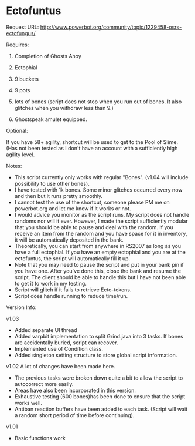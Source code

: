 Ectofuntus
==========

Request URL: http://www.powerbot.org/community/topic/1229458-osrs-ectofungus/



Requires:

1) Completion of Ghosts Ahoy

2) Ectophial

3) 9 buckets

4) 9 pots

5) lots of bones (script does not stop when you run out of bones. It also glitches when you withdraw less than 9.)

6) Ghostspeak amulet equipped.



Optional: 

If you have 58+ agility, shortcut will be used to get to the Pool of Slime. (Has not been tested as I don't have an account with a sufficiently high agility level.


Notes:

- This script currently only works with regular "Bones". (v1.04 will include possibility to use other bones).
- I have tested with 1k bones. Some minor glitches occurred every now and then but it runs pretty smoothly. 
- I cannot test the use of the shortcut, someone please PM me on powerbot.org and let me know if it works or not.
- I would advice you monitor as the script runs. My script does not handle randoms nor will it ever. However, I made the script sufficiently modular that you should be able to pause and deal with the random. If you receive an item from the random and you have space for it in inventory, it will be automatically deposited in the bank. 
- Theoretically, you can start from anywhere in RS2007 as long as you have a full ectophial. If you have an empty ectophial and you are at the ectofuntus, the script will automatically fill it up. 
- Note that you may need to pause the script and put in your bank pin if you have one. After you've done this, close the bank and resume the script. The client should be able to handle this but I have not been able to get it to work in my testing. 
- Script will glitch if it fails to retrieve Ecto-tokens.
- Script does handle running to reduce time/run.


Version Info:

v1.03
- Added separate UI thread
- Added varpbit implementation to split Grind.java into 3 tasks. If bones are accidentally buried, script can recover. 
- Implemented use of Condition class. 
- Added singleton setting structure to store global script information. 

v1.02
 A lot of changes have been made here. 
- The previous tasks were broken down quite a bit to allow the script to autocorrect more easily. 
- Areas have also been incorporated in this version. 
- Exhaustive testing (600 bones)has been done to ensure that the script works well. 
- Antiban reaction buffers have been added to each task. (Script will wait a random short period of time before continuing).



v1.01
 - Basic functions work
